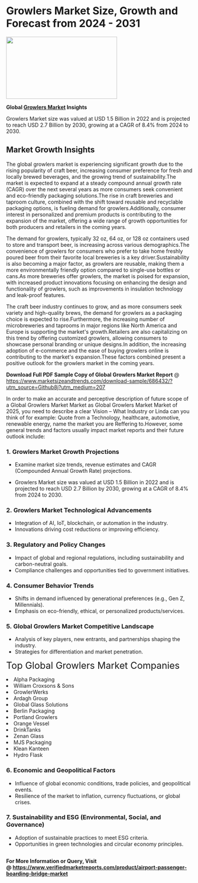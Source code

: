 <H1>Growlers Market Size, Growth and Forecast from 2024 - 2031</H1><img class="aligncenter size-medium wp-image-584254" src="https://thirdeyenews.in/wp-content/uploads/2024/09/Global-Market-Research-300x168.jpeg" alt="" width="300" height="168" /><p><strong>Global&nbsp;<a href="https://www.marketsizeandtrends.com/download-sample/686432/?utm_source=Github8j?utm_medium=207">Growlers Market</a> Insights</strong></p><p>Growlers Market size was valued at USD 1.5 Billion in 2022 and is projected to reach USD 2.7 Billion by 2030, growing at a CAGR of 8.4% from 2024 to 2030.</p><p><h2>Market Growth Insights</h2> <p>The global growlers market is experiencing significant growth due to the rising popularity of craft beer, increasing consumer preference for fresh and locally brewed beverages, and the growing trend of sustainability.The market is expected to expand at a steady compound annual growth rate (CAGR) over the next several years as more consumers seek convenient and eco-friendly packaging solutions.The rise in craft breweries and taproom culture, combined with the shift toward reusable and recyclable packaging options, is fueling demand for growlers.Additionally, consumer interest in personalized and premium products is contributing to the expansion of the market, offering a wide range of growth opportunities for both producers and retailers in the coming years.</p> <p>The demand for growlers, typically 32 oz, 64 oz, or 128 oz containers used to store and transport beer, is increasing across various demographics.The convenience of growlers for consumers who prefer to take home freshly poured beer from their favorite local breweries is a key driver.Sustainability is also becoming a major factor, as growlers are reusable, making them a more environmentally friendly option compared to single-use bottles or cans.As more breweries offer growlers, the market is poised for expansion, with increased product innovations focusing on enhancing the design and functionality of growlers, such as improvements in insulation technology and leak-proof features.</p> <p>The craft beer industry continues to grow, and as more consumers seek variety and high-quality brews, the demand for growlers as a packaging choice is expected to rise.Furthermore, the increasing number of microbreweries and taprooms in major regions like North America and Europe is supporting the market's growth.Retailers are also capitalizing on this trend by offering customized growlers, allowing consumers to showcase personal branding or unique designs.In addition, the increasing adoption of e-commerce and the ease of buying growlers online is contributing to the market's expansion.These factors combined present a positive outlook for the growlers market in the coming years.</p> <p><span class=""><strong>Download Full PDF Sample Copy of Global Growlers Market Report</strong> @ <a href="https://www.marketsizeandtrends.com/download-sample/686432/?utm_source=Github8j?utm_medium=207" target="_blank">https://www.marketsizeandtrends.com/download-sample/686432/?utm_source=Github8j?utm_medium=207</a></span></p><p>In order to make an accurate and perceptive description of future scope of a Global&nbsp;Growlers Market Market as Global&nbsp;Growlers Market Market of 2025, you need to describe a clear Vision &ndash; What Industry or Linda can you think of for example: Quote from a Technology, healthcare, automotive, renewable energy, name the market you are Reffering to.However, some general trends and factors usually impact market reports and their future outlook include:</p><h3>1.&nbsp;<strong>Growlers Market Growth Projections</strong></h3><ul><li>Examine market size trends, revenue estimates and CAGR (Compounded Annual Growth Rate) projections.</li><li><p>Growlers Market size was valued at USD 1.5 Billion in 2022 and is projected to reach USD 2.7 Billion by 2030, growing at a CAGR of 8.4% from 2024 to 2030.</p></li></ul><h3>2.&nbsp;<strong>Growlers Market Technological Advancements</strong></h3><ul><li>Integration of AI, IoT, blockchain, or automation in the industry.</li><li>Innovations driving cost reductions or improving efficiency.</li></ul><h3>3.&nbsp;<strong>Regulatory and Policy Changes</strong></h3><ul><li>Impact of global and regional regulations, including sustainability and carbon-neutral goals.</li><li>Compliance challenges and opportunities tied to government initiatives.</li></ul><h3>4.&nbsp;<strong>Consumer Behavior Trends</strong></h3><ul><li>Shifts in demand influenced by generational preferences (e.g., Gen Z, Millennials).</li><li>Emphasis on eco-friendly, ethical, or personalized products/services.</li></ul><h3>5.&nbsp;<strong>Global Growlers Market Competitive Landscape</strong></h3><ul><li>Analysis of key players, new entrants, and partnerships shaping the industry.</li><li>Strategies for differentiation and market penetration.</li></ul><p data-pm-slice="1 1 []"><span style="color: inherit; font-family: inherit; font-size: 25px;">Top Global Growlers Market Companies</span></p><div class="" data-test-id=""><p><li>Alpha Packaging</li><li> William Croxsons & Sons</li><li> GrowlerWerks</li><li> Ardagh Group</li><li> Global Glass Solutions</li><li> Berlin Packaging</li><li> Portland Growlers</li><li> Orange Vessel</li><li> DrinkTanks</li><li> Zenan Glass</li><li> MJS Packaging</li><li> Klean Kanteen</li><li> Hydro Flask</li></p></div><h3>6.&nbsp;<strong>Economic and Geopolitical Factors</strong></h3><ul><li>Influence of global economic conditions, trade policies, and geopolitical events.</li><li>Resilience of the market to inflation, currency fluctuations, or global crises.</li></ul><h3>7.&nbsp;<strong>Sustainability and ESG (Environmental, Social, and Governance)</strong></h3><ul><li>Adoption of sustainable practices to meet ESG criteria.</li><li>Opportunities in green technologies and circular economy principles.</li></ul><h2><strong style="font-size: 14px;">For More Information or Query, Visit @&nbsp;</strong><a style="background-color: #ffffff; font-size: 14px;" href="https://www.marketsizeandtrends.com/report/growlers-market/" target="_blank">https://www.verifiedmarketreports.com/product/airport-passenger-boarding-bridge-market</a></h2>